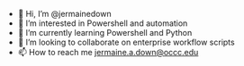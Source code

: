 - 👋 Hi, I’m @jermainedown
- 👀 I’m interested in Powershell and automation
- 🌱 I’m currently learning Powershell and Python
- 💞️ I’m looking to collaborate on enterprise workflow scripts
- 📫 How to reach me jermaine.a.down@occc.edu

<!---
jermainedown/jermainedown is a ✨ special ✨ repository because its `README.md` (this file) appears on your GitHub profile.
You can click the Preview link to take a look at your changes.
--->
